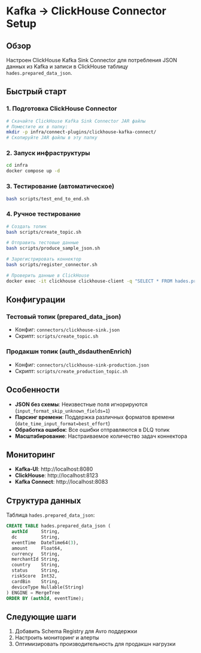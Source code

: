 # Kafka → ClickHouse Connector Setup

## Обзор

Настроен ClickHouse Kafka Sink Connector для потребления JSON данных из Kafka и записи в ClickHouse таблицу `hades.prepared_data_json`.

## Быстрый старт

### 1. Подготовка ClickHouse Connector

```bash
# Скачайте ClickHouse Kafka Sink Connector JAR файлы
# Поместите их в папку:
mkdir -p infra/connect-plugins/clickhouse-kafka-connect/
# Скопируйте JAR файлы в эту папку
```

### 2. Запуск инфраструктуры

```bash
cd infra
docker compose up -d
```

### 3. Тестирование (автоматическое)

```bash
bash scripts/test_end_to_end.sh
```

### 4. Ручное тестирование

```bash
# Создать топик
bash scripts/create_topic.sh

# Отправить тестовые данные
bash scripts/produce_sample_json.sh

# Зарегистрировать коннектор
bash scripts/register_connector.sh

# Проверить данные в ClickHouse
docker exec -it clickhouse clickhouse-client -q "SELECT * FROM hades.prepared_data_json LIMIT 5"
```

## Конфигурации

### Тестовый топик (prepared_data_json)

- Конфиг: `connectors/clickhouse-sink.json`
- Скрипт: `scripts/create_topic.sh`

### Продакшн топик (auth_dsdauthenEnrich)

- Конфиг: `connectors/clickhouse-sink-production.json`
- Скрипт: `scripts/create_production_topic.sh`

## Особенности

- **JSON без схемы**: Неизвестные поля игнорируются (`input_format_skip_unknown_fields=1`)
- **Парсинг времени**: Поддержка различных форматов времени (`date_time_input_format=best_effort`)
- **Обработка ошибок**: Все ошибки отправляются в DLQ топик
- **Масштабирование**: Настраиваемое количество задач коннектора

## Мониторинг

- **Kafka-UI**: http://localhost:8080
- **ClickHouse**: http://localhost:8123
- **Kafka Connect**: http://localhost:8083

## Структура данных

Таблица `hades.prepared_data_json`:

```sql
CREATE TABLE hades.prepared_data_json (
  authId     String,
  dc         String,
  eventTime  DateTime64(3),
  amount     Float64,
  currency   String,
  merchantId String,
  country    String,
  status     String,
  riskScore  Int32,
  cardBin    String,
  deviceType Nullable(String)
) ENGINE = MergeTree
ORDER BY (authId, eventTime);
```

## Следующие шаги

1. Добавить Schema Registry для Avro поддержки
2. Настроить мониторинг и алерты
3. Оптимизировать производительность для продакшн нагрузки
